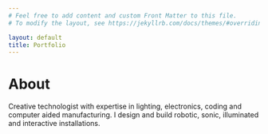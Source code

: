 ```yaml
---
# Feel free to add content and custom Front Matter to this file.
# To modify the layout, see https://jekyllrb.com/docs/themes/#overriding-theme-defaults

layout: default
title: Portfolio
---
```


# About

Creative technologist with expertise in lighting, electronics, coding and computer aided manufacturing. I design and build robotic, sonic, illuminated and interactive installations.

